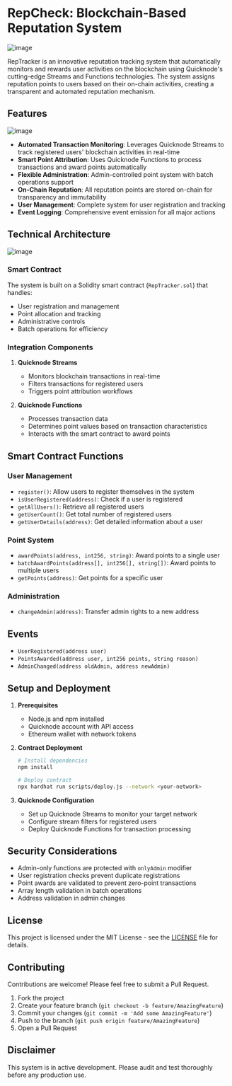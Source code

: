 # RepCheck: Blockchain-Based Reputation System
![image](https://github.com/user-attachments/assets/0ca40434-889f-429d-95c3-ae0baef1293f)


RepTracker is an innovative reputation tracking system that automatically monitors and rewards user activities on the blockchain using Quicknode's cutting-edge Streams and Functions technologies. The system assigns reputation points to users based on their on-chain activities, creating a transparent and automated reputation mechanism.

## Features

![image](https://github.com/user-attachments/assets/b2cb4fd8-e058-4cab-a139-43a1a983d9f0)


- **Automated Transaction Monitoring**: Leverages Quicknode Streams to track registered users' blockchain activities in real-time
- **Smart Point Attribution**: Uses Quicknode Functions to process transactions and award points automatically
- **Flexible Administration**: Admin-controlled point system with batch operations support
- **On-Chain Reputation**: All reputation points are stored on-chain for transparency and immutability
- **User Management**: Complete system for user registration and tracking
- **Event Logging**: Comprehensive event emission for all major actions

## Technical Architecture

![image](https://github.com/user-attachments/assets/c8d635ee-6941-4701-9ed5-2f0f41cc5591)


### Smart Contract
The system is built on a Solidity smart contract (`RepTracker.sol`) that handles:
- User registration and management
- Point allocation and tracking
- Administrative controls
- Batch operations for efficiency

### Integration Components
1. **Quicknode Streams**
   - Monitors blockchain transactions in real-time
   - Filters transactions for registered users
   - Triggers point attribution workflows

2. **Quicknode Functions**
   - Processes transaction data
   - Determines point values based on transaction characteristics
   - Interacts with the smart contract to award points

## Smart Contract Functions

### User Management
- `register()`: Allow users to register themselves in the system
- `isUserRegistered(address)`: Check if a user is registered
- `getAllUsers()`: Retrieve all registered users
- `getUserCount()`: Get total number of registered users
- `getUserDetails(address)`: Get detailed information about a user

### Point System
- `awardPoints(address, int256, string)`: Award points to a single user
- `batchAwardPoints(address[], int256[], string[])`: Award points to multiple users
- `getPoints(address)`: Get points for a specific user

### Administration
- `changeAdmin(address)`: Transfer admin rights to a new address

## Events
- `UserRegistered(address user)`
- `PointsAwarded(address user, int256 points, string reason)`
- `AdminChanged(address oldAdmin, address newAdmin)`

## Setup and Deployment

1. **Prerequisites**
   - Node.js and npm installed
   - Quicknode account with API access
   - Ethereum wallet with network tokens

2. **Contract Deployment**
   ```bash
   # Install dependencies
   npm install

   # Deploy contract
   npx hardhat run scripts/deploy.js --network <your-network>
   ```

3. **Quicknode Configuration**
   - Set up Quicknode Streams to monitor your target network
   - Configure stream filters for registered users
   - Deploy Quicknode Functions for transaction processing

## Security Considerations

- Admin-only functions are protected with `onlyAdmin` modifier
- User registration checks prevent duplicate registrations
- Point awards are validated to prevent zero-point transactions
- Array length validation in batch operations
- Address validation in admin changes

## License

This project is licensed under the MIT License - see the [LICENSE](LICENSE) file for details.

## Contributing

Contributions are welcome! Please feel free to submit a Pull Request.

1. Fork the project
2. Create your feature branch (`git checkout -b feature/AmazingFeature`)
3. Commit your changes (`git commit -m 'Add some AmazingFeature'`)
4. Push to the branch (`git push origin feature/AmazingFeature`)
5. Open a Pull Request

## Disclaimer

This system is in active development. Please audit and test thoroughly before any production use.
